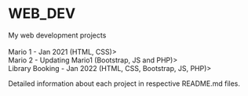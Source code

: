 # WEB_DEV
My web development projects <br /><br />
Mario 1 - Jan 2021  (HTML, CSS)><br />
Mario 2 - Updating Mario1  (Bootstrap, JS and PHP)><br />
Library Booking - Jan 2022  (HTML, CSS, Bootstrap, JS, PHP)><br />

Detailed information about each project in respective README.md files.
